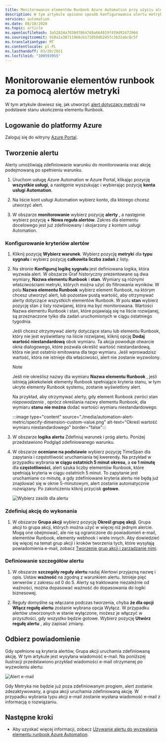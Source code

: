 ```yaml
---
title: Monitorowanie elementów Runbook Azure Automation przy użyciu alertów metryk
description: W tym artykule opisano sposób konfigurowania alertu metryki na podstawie stanu ukończenia elementu Runbook.
services: automation
ms.date: 08/10/2020
ms.topic: article
ms.openlocfilehash: 3a52824a7030d78647d8a664819f439d92d7296d
ms.sourcegitcommit: 910a1a38711966cb171050db245fc3b22abc8c5f
ms.translationtype: MT
ms.contentlocale: pl-PL
ms.lasthandoff: 03/20/2021
ms.locfileid: "100593955"
---
```

# <a name="monitor-runbooks-with-metric-alerts"></a>Monitorowanie elementów runbook za pomocą alertów metryki

W tym artykule dowiesz się, jak utworzyć [alert dotyczący metryki](../azure-monitor/alerts/alerts-metric-overview.md) na podstawie stanu ukończenia elementu Runbook.

## <a name="sign-in-to-azure"></a>Logowanie do platformy Azure

Zaloguj się do witryny [Azure Portal](https://portal.azure.com).

## <a name="create-alert"></a>Tworzenie alertu

Alerty umożliwiają zdefiniowanie warunku do monitorowania oraz akcję podejmowaną po spełnieniu warunku.

1. Uruchom usługę Azure Automation w Azure Portal, klikając pozycję **wszystkie usługi**, a następnie wyszukując i wybierając pozycję **konta usługi Automation**.

2. Na liście kont usługi Automation wybierz konto, dla którego chcesz utworzyć alert. 

3. W obszarze **monitorowanie** wybierz pozycję **alerty** , a następnie wybierz pozycję **+ Nowa reguła alertów**. Zakres dla elementu docelowego jest już zdefiniowany i skojarzony z kontem usługi Automation.

### <a name="configure-alert-criteria"></a>Konfigurowanie kryteriów alertów

1. Kliknij pozycję **Wybierz warunek**. Wybierz pozycję **metryki** dla **typu sygnału** i wybierz pozycję **całkowita liczba zadań** z listy.

2. Na stronie **Konfiguruj logikę sygnału** jest definiowana logika, która wyzwala alert. W obszarze Graf historyczny prezentowane są dwa wymiary, **Nazwa elementu Runbook** i **stan**. Wymiary są różnymi właściwościami metryki, których można użyć do filtrowania wyników. W polu **Nazwa elementu Runbook** wybierz element Runbook, na którym chcesz utworzyć alert, lub pozostaw pustą wartość, aby otrzymywać alerty dotyczące wszystkich elementów Runbook. W polu **stan** wybierz pozycję stan z listy rozwijanej, która ma być monitorowana. Wartości Nazwa elementu Runbook i stan, które pojawiają się na liście rozwijanej, są przeznaczone tylko dla zadań uruchomionych w ciągu ostatniego tygodnia.

   Jeśli chcesz otrzymywać alerty dotyczące stanu lub elementu Runbook, który nie jest wyświetlany na liście rozwijanej, kliknij opcję **Dodaj wartość niestandardową** obok wymiaru. Ta akcja powoduje otwarcie okna dialogowego, które pozwala określić wartość niestandardową, która nie jest ostatnio emitowana dla tego wymiaru. Jeśli wprowadzisz wartość, która nie istnieje dla właściwości, alert nie zostanie wyzwolony.

   > [!NOTE]
   > Jeśli nie określisz nazwy dla wymiaru **Nazwa elementu Runbook** , jeśli istnieją jakiekolwiek elementy Runbook spełniające kryteria stanu, w tym ukryte elementy Runbook systemu, zostanie wyświetlony alert.

    Na przykład, aby otrzymywać alerty, gdy element Runbook zwróci stan _niepowodzenia_ , oprócz określania nazwy elementu Runbook, dla wymiaru **stanu** **nie można** dodać wartości wymiaru niestandardowego.

    :::image type="content" source="./media/automation-alert-metric/specify-dimension-custom-value.png" alt-text="Określ wartość wymiaru niestandardowego" border="false":::

3. W obszarze **logika alertu** Zdefiniuj warunek i próg alertu. Poniżej przedstawiono Podgląd zdefiniowanego warunku.

4. W obszarze **oceniane na podstawie** wybierz pozycję TimeSpan dla zapytania i częstotliwość uruchamiania tej kwerendy. Na przykład w przypadku wybrania **w ciągu ostatnich 5 minut** **okresu**, a **co 1 minutę** dla **częstotliwości**, alert szuka liczby elementów Runbook, które spełniają kryteria w ciągu ostatnich 5 minut. To zapytanie jest uruchamiane co minutę, a gdy zdefiniowane kryteria alertu nie będą już znajdować się w oknie 5-minutowym, alert zostanie automatycznie rozwiązany. Po zakończeniu kliknij przycisk **gotowe**.

   ![Wybierz zasób dla alertu](./media/automation-alert-activity-log/configure-signal-logic.png)

### <a name="define-the-action-to-take"></a>Zdefiniuj akcję do wykonania

1. W obszarze **Grupa akcji** wybierz pozycję **Określ grupę akcji**. Grupa akcji to grupa akcji, których można użyć w więcej niż jednym alercie. Mogą one obejmować, ale nie są ograniczone do powiadomień e-mail, elementów Runbook, elementy webhook i wiele innych. Aby dowiedzieć się więcej na temat grup akcji i kroków tworzenia tych, które wysyłają powiadomienia e-mail, zobacz [Tworzenie grup akcji i zarządzanie nimi](../azure-monitor/alerts/action-groups.md).

### <a name="define-alert-details"></a>Definiowanie szczegółów alertu

1. W obszarze **szczegóły reguły alertu** nadaj Alertowi przyjazną nazwę i opis. Ustaw **ważność** na zgodną z warunkiem alertu. Istnieje pięć serwerów z zakresu od 0 do 5. Alerty są traktowane niezależnie od ważności, można dopasować ważność do dopasowania do logiki biznesowej.

1. Reguły domyślne są włączane podczas tworzenia, chyba **że dla opcji** **Włącz regułę alertu** zostanie wybrana opcja Wyłącz. W przypadku alertów utworzonych w stanie wyłączone, możesz je włączyć w przyszłości, gdy wszystko będzie gotowe. Wybierz pozycję **Utwórz regułę alertu** , aby zapisać zmiany.

## <a name="receive-notification"></a>Odbierz powiadomienie

Gdy spełnione są kryteria alertów, Grupa akcji uruchamia zdefiniowaną akcję. W tym artykule jest wysyłana wiadomość e-mail. Na poniższej ilustracji przedstawiono przykład wiadomości e-mail otrzymanej po wyzwoleniu alertu:

![Alert e-mail](./media/automation-alert-activity-log/alert-email.png)

Gdy Metryka nie będzie już poza zdefiniowanym progiem, alert zostanie zdezaktywowany, a grupa akcji uruchamia zdefiniowaną akcję. W przypadku wybrania typu akcji e-mail zostanie wysłana wiadomość e-mail z informacją o rozwiązaniu.

## <a name="next-steps"></a>Następne kroki

* Aby uzyskać więcej informacji, zobacz [Używanie alertu do wyzwalania elementu runbook Azure Automation](automation-create-alert-triggered-runbook.md).
